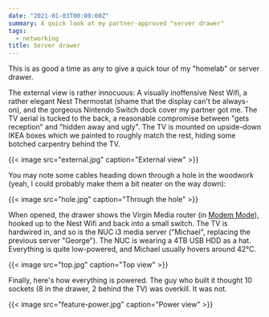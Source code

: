 ```yaml
---
date: "2021-01-03T00:00:00Z"
summary: A quick look at my partner-approved "server drawer"
tags:
  - networking
title: Server drawer
---
```


<!-- markdownlint-disable MD013 -->

This is as good a time as any to give a quick tour of my "homelab" or server drawer.

The external view is rather innocuous: A visually inoffensive Nest Wifi, a rather elegant Nest Thermostat (shame that the display can't be always-on), and the gorgeous Nintendo Switch dock cover my partner got me. The TV aerial is tucked to the back, a reasonable compromise between "gets reception" and "hidden away and ugly". The TV is mounted on upside-down IKEA boxes which we painted to roughly match the rest, hiding some botched carpentry behind the TV.

{{< image src="external.jpg" caption="External view" >}}

You may note some cables heading down through a hole in the woodwork (yeah, I could probably make them a bit neater on the way down):

{{< image src="hole.jpg" caption="Through the hole" >}}

When opened, the drawer shows the Virgin Media router (in [Modem Mode][modem-mode]), hooked up to the Nest Wifi and back into a small switch. The TV is hardwired in, and so is the NUC i3 media server ("Michael", replacing the previous server "George"). The NUC is wearing a 4TB USB HDD as a hat. Everything is quite low-powered, and Michael usually hovers around 42°C.

[modem-mode]: https://www.virginmedia.com/help/virgin-media-hub-modem-mode

{{< image src="top.jpg" caption="Top view" >}}

Finally, here's how everything is powered. The guy who built it thought 10 sockets (8 in the drawer, 2 behind the TV) was overkill. It was not.

{{< image src="feature-power.jpg" caption="Power view" >}}
